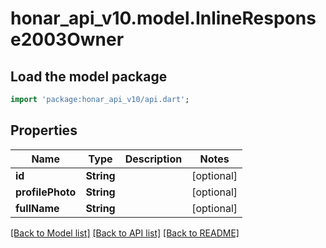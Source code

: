 # honar_api_v10.model.InlineResponse2003Owner

## Load the model package

```dart
import 'package:honar_api_v10/api.dart';
```

## Properties

Name | Type | Description | Notes
------------ | ------------- | ------------- | -------------
**id** | **String** |  | [optional]
**profilePhoto** | **String** |  | [optional]
**fullName** | **String** |  | [optional]

[[Back to Model list]](../README.md#documentation-for-models) [[Back to API list]](../README.md#documentation-for-api-endpoints) [[Back to README]](../README.md)


